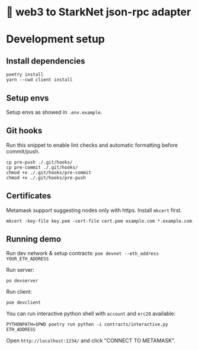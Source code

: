 # 🐍 web3 to StarkNet json-rpc adapter

# Development setup
## Install dependencies
```
poetry install
yarn --cwd client install
```

## Setup envs
Setup envs as showed in `.env.example`.

## Git hooks
Run this snippet to enable lint checks and automatic formatting before commit/push.
```
cp pre-push ./.git/hooks/
cp pre-commit ./.git/hooks/
chmod +x ./.git/hooks/pre-commit
chmod +x ./.git/hooks/pre-push
```

## Certificates

Metamask support suggesting nodes only with https. Install `mkcert` first.

```
mkcert -key-file key.pem -cert-file cert.pem example.com *.example.com
```

## Running demo
Run dev network & setup contracts:
``
poe devnet --eth_address YOUR_ETH_ADDRESS
``

Run server:
```
po devserver
```

Run client:
```
poe devclient
```

You can run interactive python shell with `account` and `erc20` available: 
```
PYTHONPATH=$PWD poetry run python -i contracts/interactive.py ETH_ADDRESS
```


Open `http://localhost:1234/` and click "CONNECT TO METAMASK".